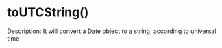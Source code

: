 # toUTCString()

Description: It will convert a Date object to a string, according to universal time